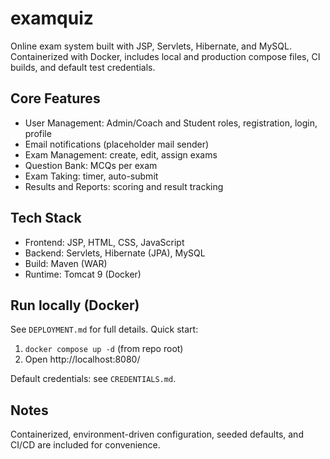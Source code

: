 # examquiz

Online exam system built with JSP, Servlets, Hibernate, and MySQL. Containerized with Docker, includes local and production compose files, CI builds, and default test credentials.

## Core Features

- User Management: Admin/Coach and Student roles, registration, login, profile
- Email notifications (placeholder mail sender)
- Exam Management: create, edit, assign exams
- Question Bank: MCQs per exam
- Exam Taking: timer, auto-submit
- Results and Reports: scoring and result tracking

## Tech Stack

- Frontend: JSP, HTML, CSS, JavaScript
- Backend: Servlets, Hibernate (JPA), MySQL
- Build: Maven (WAR)
- Runtime: Tomcat 9 (Docker)

## Run locally (Docker)

See `DEPLOYMENT.md` for full details. Quick start:

1. `docker compose up -d` (from repo root)
2. Open http://localhost:8080/

Default credentials: see `CREDENTIALS.md`.

## Notes

Containerized, environment-driven configuration, seeded defaults, and CI/CD are included for convenience.
